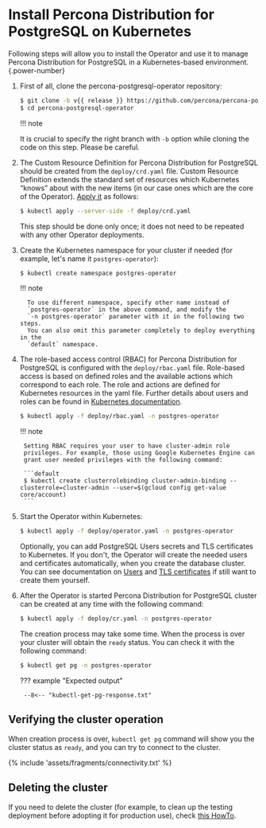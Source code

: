 # Install Percona Distribution for PostgreSQL on Kubernetes

Following steps will allow you to install the Operator and use it to manage
Percona Distribution for PostgreSQL in a Kubernetes-based environment.
{.power-number}

1. First of all, clone the percona-postgresql-operator repository:

    ``` {.bash data-prompt="$" }
    $ git clone -b v{{ release }} https://github.com/percona/percona-postgresql-operator
    $ cd percona-postgresql-operator
    ```

    !!! note

    It is crucial to specify the right branch with `-b` option while cloning the
    code on this step. Please be careful.

2. The Custom Resource Definition for Percona Distribution for PostgreSQL should
    be created from the `deploy/crd.yaml` file. Custom Resource Definition
    extends the standard set of resources which Kubernetes “knows” about with
    the new items (in our case ones which are the core of the Operator).
    [Apply it](https://kubernetes.io/docs/reference/using-api/server-side-apply/)
    as follows:

    ``` {.bash data-prompt="$" }
    $ kubectl apply --server-side -f deploy/crd.yaml
    ```

    This step should be done only once; it does not need to be repeated with any
    other Operator deployments.

3. Create the Kubernetes namespace for your cluster if needed (for example,
    let's name it `postgres-operator`):

     ``` {.bash data-prompt="$" }
     $ kubectl create namespace postgres-operator
     ```

     !!! note

         To use different namespace, specify other name instead of
         `postgres-operator` in the above command, and modify the 
         `-n postgres-operator` parameter with it in the following two steps.
         You can also omit this parameter completely to deploy everything in the
         `default` namespace.

4. The role-based access control (RBAC) for Percona Distribution for PostgreSQL
    is configured with the `deploy/rbac.yaml` file. Role-based access is based
    on defined roles and the available actions which correspond to each role.
    The role and actions are defined for Kubernetes resources in the yaml file.
    Further details about users and roles can be found in [Kubernetes documentation](https://kubernetes.io/docs/reference/access-authn-authz/rbac/#default-roles-and-role-bindings).

    ``` {.bash data-prompt="$" }
    $ kubectl apply -f deploy/rbac.yaml -n postgres-operator
    ```

    !!! note

        Setting RBAC requires your user to have cluster-admin role
        privileges. For example, those using Google Kubernetes Engine can
        grant user needed privileges with the following command:

        ```default
        $ kubectl create clusterrolebinding cluster-admin-binding --clusterrole=cluster-admin --user=$(gcloud config get-value core/account)
        ```

5. Start the Operator within Kubernetes:

    ``` {.bash data-prompt="$" }
    $ kubectl apply -f deploy/operator.yaml -n postgres-operator
    ```

    Optionally, you can add PostgreSQL Users secrets and TLS certificates to
    Kubernetes. If you don't, the Operator will create the needed users and
    certificates automatically, when you create the database cluster. You can
    see documentation on [Users](users.md) and [TLS certificates](TLS.md) if
    still want to create them yourself.

6. After the Operator is started Percona Distribution for PostgreSQL cluster can
    be created at any time with the following command:

    ``` {.bash data-prompt="$" }
    $ kubectl apply -f deploy/cr.yaml -n postgres-operator
    ```

    The creation process may take some time. When the process is over your
    cluster will obtain the `ready` status. You can check it with the following
    command:

    ``` {.bash data-prompt="$" }
    $ kubectl get pg -n postgres-operator
    ```

    ??? example "Expected output"

        --8<-- "kubectl-get-pg-response.txt"

## Verifying the cluster operation

When creation process is over, `kubectl get pg` command will show you the
cluster status as `ready`, and you can try to connect to the cluster.

{% include 'assets/fragments/connectivity.txt' %}

## Deleting the cluster

If you need to delete the cluster (for example, to clean up the testing
deployment before adopting it for production use), check [this HowTo](delete.md).
